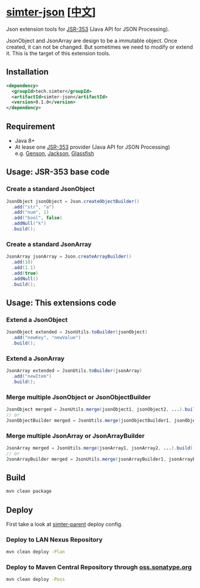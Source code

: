# [simter-json](https://github.com/simter/simter-json) [[中文]]

Json extension tools for [JSR-353] \(Java API for JSON Processing\).

JsonObject and JsonArray are design to be a immutable object. Once created, it can not be changed. 
But sometimes we need to modify or extend it. This is the target of this extension tools.

## Installation

```xml
<dependency>
  <groupId>tech.simter</groupId>
  <artifactId>simter-json</artifactId>
  <version>0.1.0</version>
</dependency>
```

## Requirement

- Java 8+
- At lease one [JSR-353] provider (Java API for JSON Processing)  
  e.g. [Genson], [Jackson], [Glassfish]

## Usage: JSR-353 base code

### Create a standard JsonObject

```java
JsonObject jsonObject = Json.createObjectBuilder()
  .add("str", "a")
  .add("num", 1)
  .add("bool", false)
  .addNull("k")
  .build();
```
### Create a standard JsonArray

```java
JsonArray jsonArray = Json.createArrayBuilder()
  .add(10)
  .add(1.1)
  .add(true)
  .addNull()
  .build();
```

## Usage: This extensions code

### Extend a JsonObject

```java
JsonObject extended = JsonUtils.toBuilder(jsonObject)
  .add("newKey", "newValue")
  .build();
```

### Extend a JsonArray

```java
JsonArray extended = JsonUtils.toBuilder(jsonArray)
  .add("newItem")
  .build();
```

### Merge multiple JsonObject or JsonObjectBuilder

```java
JsonObject merged = JsonUtils.merge(jsonObject1, jsonObject2, ...).build();
// or
JsonObjectBuilder merged = JsonUtils.merge(jsonObjectBuilder1, jsonObjectBuilder2, ...);
```

### Merge multiple JsonArray or JsonArrayBuilder

```java
JsonArray merged = JsonUtils.merge(jsonArray1, jsonArray2, ...).build();
// or
JsonArrayBuilder merged = JsonUtils.merge(jsonArrayBuilder1, jsonArrayBuilder2, ...);
```

## Build

```bash
mvn clean package
```

## Deploy

First take a look at [simter-parent] deploy config.

### Deploy to LAN Nexus Repository

```bash
mvn clean deploy -Plan
```

### Deploy to Maven Central Repository through [oss.sonatype.org]

```bash
mvn clean deploy -Poss
```


[Java API for JSON Processing]: https://jcp.org/en/jsr/detail?id=353
[JSR-353]: https://jcp.org/en/jsr/detail?id=353
[Genson]: http://owlike.github.io/genson
[Jackson]: https://github.com/FasterXML/jackson-datatype-jsr353
[Glassfish]: https://jsonp.java.net/download.html
[oss.sonatype.org]: https://oss.sonatype.org
[simter-parent]: https://github.com/simter/simter-parent
[中文]: https://github.com/simter/simter-json/blob/master/docs/README.zh-cn.md